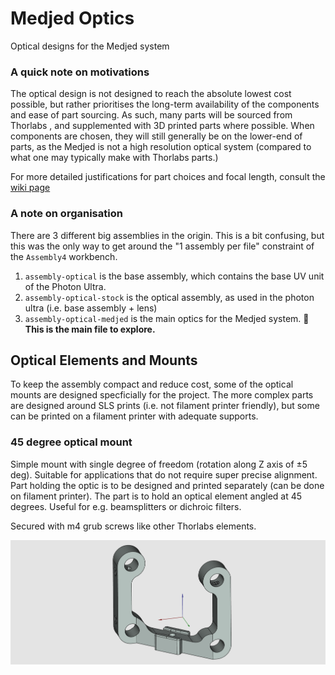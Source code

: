 # Medjed Optics

Optical designs for the Medjed system

### A quick note on motivations

The optical design is not designed to reach the absolute lowest cost possible, but rather prioritises the long-term availability of the components and ease of part sourcing. As such, many parts will be sourced from Thorlabs , and supplemented with 3D printed parts where possible. When components are chosen, they will still generally be on the lower-end of parts, as the Medjed is not a high resolution optical system (compared to what one may typically make with Thorlabs parts.)

For more detailed justifications for part choices and focal length, consult the [wiki page](../../Medjed.wiki/optics.md)

### A note on organisation

There are 3 different big assemblies in the origin. This is a bit confusing, but this was the only way to get around the "1 assembly per file" constraint of the `Assembly4` workbench. 

1. `assembly-optical` is the base assembly, which contains the base UV unit of the Photon Ultra.
2. `assembly-optical-stock` is the optical assembly, as used in the photon ultra (i.e. base assembly + lens)
3. `assembly-optical-medjed` is the main optics for the Medjed system.  **🔎 This is the main file to explore.**

## Optical Elements and Mounts

To keep the assembly compact and reduce cost, some of the optical mounts are designed specficially for the project. The more complex parts are designed around SLS prints (i.e. not filament printer friendly), but some can be printed on a filament printer with adequate supports.

### 45 degree optical mount

Simple mount with single degree of freedom (rotation along Z axis of ±5 deg). Suitable for applications that do not require super precise alignment. Part holding the optic is to be designed and printed separately (can be done on filament printer). The part is to hold an optical element angled at 45 degrees. Useful for e.g. beamsplitters or dichroic filters.

Secured with m4 grub screws like other Thorlabs elements.

![45 degree cagebracket overview image](previews/45deg_cagebracket.png)

